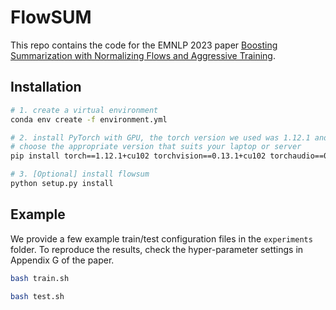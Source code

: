 # FlowSUM

This repo contains the code for the EMNLP 2023 paper [Boosting Summarization with Normalizing Flows and Aggressive Training](https://openreview.net/forum?id=pGlnFVmI4x&referrer=%5BAuthor%20Console%5D(%2Fgroup%3Fid%3DEMNLP%2F2023%2FConference%2FAuthors%23your-submissions)). 

## Installation
```bash
# 1. create a virtual environment
conda env create -f environment.yml

# 2. install PyTorch with GPU, the torch version we used was 1.12.1 and the CUDA version we used was 10.2
# choose the appropriate version that suits your laptop or server
pip install torch==1.12.1+cu102 torchvision==0.13.1+cu102 torchaudio==0.12.1 --extra-index-url https://download.pytorch.org/whl/cu102

# 3. [Optional] install flowsum
python setup.py install
```

## Example
We provide a few example train/test configuration files in the `experiments` folder. To reproduce the results, check the hyper-parameter settings in Appendix G of the paper. 
```bash
bash train.sh

bash test.sh
```